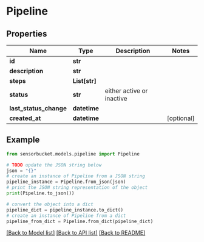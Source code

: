 # Pipeline


## Properties

Name | Type | Description | Notes
------------ | ------------- | ------------- | -------------
**id** | **str** |  | 
**description** | **str** |  | 
**steps** | **List[str]** |  | 
**status** | **str** | either active or inactive | 
**last_status_change** | **datetime** |  | 
**created_at** | **datetime** |  | [optional] 

## Example

```python
from sensorbucket.models.pipeline import Pipeline

# TODO update the JSON string below
json = "{}"
# create an instance of Pipeline from a JSON string
pipeline_instance = Pipeline.from_json(json)
# print the JSON string representation of the object
print(Pipeline.to_json())

# convert the object into a dict
pipeline_dict = pipeline_instance.to_dict()
# create an instance of Pipeline from a dict
pipeline_from_dict = Pipeline.from_dict(pipeline_dict)
```
[[Back to Model list]](../README.md#documentation-for-models) [[Back to API list]](../README.md#documentation-for-api-endpoints) [[Back to README]](../README.md)


